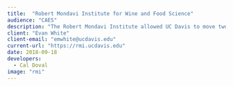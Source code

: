 ```yaml
---
title:  "Robert Mondavi Institute for Wine and Food Science"
audience: "CAES"
description: "The Robert Mondavi Institute allowed UC Davis to move two departments -- Viticulture and Enology, and Food Science and Technology -- under one roof in a new, state-of-the-art facility. These departments, recognized as the best in the world in their respective areas of scholarship, are linked with other disciplines across campus to investigate the role of healthy and safe foods in our quality of life."
client: "Evan White"
client-email: "emwhite@ucdavis.edu"
current-url: "https://rmi.ucdavis.edu"
date: 2018-09-18
developers:
  - Cal Doval
image: "rmi"
---
```

